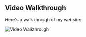## Video Walkthrough

Here's a walk through of my website:

<img src='IMG.gif' title='Video Walkthrough' width='' alt='Video Walkthrough' />